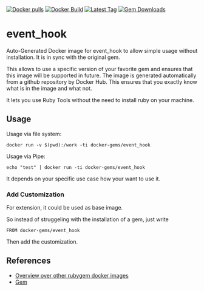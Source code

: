 [![Docker pulls](https://img.shields.io/docker/pulls/rubygem/event_hook.svg)](https://hub.docker.com/r/rubygem/event_hook/)
[![Docker Build](https://img.shields.io/docker/automated/rubygem/event_hook.svg)](https://hub.docker.com/r/rubygem/event_hook/)
[![Latest Tag](https://img.shields.io/github/tag/docker-rubygem/event_hook.svg)](https://hub.docker.com/r/rubygem/event_hook/)
[![Gem Downloads](https://img.shields.io/gem/dt/event_hook.svg)](https://rubygems.org/gems/event_hook/)
# event_hook

Auto-Generated Docker image for event_hook to allow simple usage without installation.
It is in sync with the original gem.

This allows to use a specific version of your favorite gem and ensures that this image will be supported in future.
The image is generated automatically from a github repository by Docker Hub.
This ensures that you exactly know what is in the image and what not.

It lets you use Ruby Tools without the need to install ruby on your machine.

## Usage

Usage via file system:

`docker run -v $(pwd):/work -ti docker-gems/event_hook`

Usage via Pipe:

`echo "test" | docker run -ti docker-gems/event_hook`

It depends on your specific use case how your want to use it.

### Add Customization

For extension, it could be used as base image.

So instead of struggeling with the installation of a gem, just write

`FROM docker-gems/event_hook`

Then add the customization.

## References

 - [Overview over other rubygem docker images](https://github.com/thinkbot/docker-rubygem)
 - [Gem](https://rubygems.org/gems/event_hook/)
